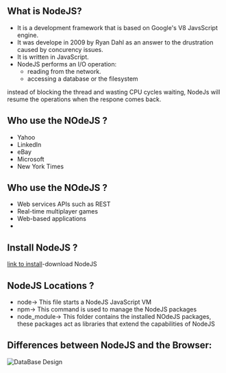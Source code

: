 ##  What is NodeJS?
- It is a development framework that is based on Google's V8 JavsScript engine.
- It was develope in 2009 by Ryan Dahl as an answer to the drustration caused by concurency issues.
- It is written in JavaScript.
- NodeJS performs an I/O operation:
    -  reading from the network.
    -  accessing a database or the filesystem

instead of blocking the thread and wasting CPU cycles waiting, NodeJs will resume the operations when the respone 
comes back.

##  Who use the NOdeJS ?
- Yahoo
- LinkedIn
- eBay
- Microsoft
- New York Times

##  Who use the NOdeJS ? 
- Web services APIs such as REST
- Real-time multiplayer games
- Web-based applications
- 
##  Install NodeJS ? 
[link to install](https://nodejs.org/en)-download NodeJS

##  NodeJS Locations ? 
- node-> This file starts a NodeJS JavaScript VM
- npm-> This command is used to manage the NodeJS packages
- node_module-> This folder contains the installed NOdeJS packages, these packages act as libraries that extend the capabilities of NodeJS

## Differences between NodeJS and the Browser:
![DataBase Design](https://github.com/Eng-YasminKotb/NodeJS_Level1/assets/122429943/4aa9b416-d5a6-48e2-bc3d-be17e848d012)







